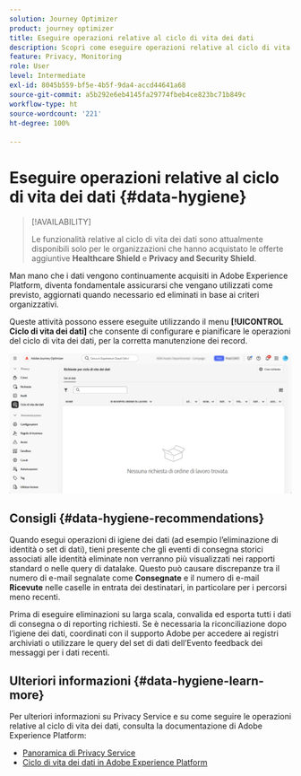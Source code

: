 ```yaml
---
solution: Journey Optimizer
product: journey optimizer
title: Eseguire operazioni relative al ciclo di vita dei dati
description: Scopri come eseguire operazioni relative al ciclo di vita dei dati
feature: Privacy, Monitoring
role: User
level: Intermediate
exl-id: 8045b559-bf5e-4b5f-9da4-accd44641a68
source-git-commit: a5b292e6eb4145fa29774fbeb4ce823bc71b849c
workflow-type: ht
source-wordcount: '221'
ht-degree: 100%

---
```


# Eseguire operazioni relative al ciclo di vita dei dati {#data-hygiene}

>[!AVAILABILITY]
>
>Le funzionalità relative al ciclo di vita dei dati sono attualmente disponibili solo per le organizzazioni che hanno acquistato le offerte aggiuntive **Healthcare Shield** e **Privacy and Security Shield**.

Man mano che i dati vengono continuamente acquisiti in Adobe Experience Platform, diventa fondamentale assicurarsi che vengano utilizzati come previsto, aggiornati quando necessario ed eliminati in base ai criteri organizzativi.

Queste attività possono essere eseguite utilizzando il menu **[!UICONTROL Ciclo di vita dei dati]** che consente di configurare e pianificare le operazioni del ciclo di vita dei dati, per la corretta manutenzione dei record.

![](assets/data-hygiene.png)


## Consigli {#data-hygiene-recommendations}

Quando esegui operazioni di igiene dei dati (ad esempio l’eliminazione di identità o set di dati), tieni presente che gli eventi di consegna storici associati alle identità eliminate non verranno più visualizzati nei rapporti standard o nelle query di datalake. Questo può causare discrepanze tra il numero di e-mail segnalate come **Consegnate** e il numero di e-mail **Ricevute** nelle caselle in entrata dei destinatari, in particolare per i percorsi meno recenti.

Prima di eseguire eliminazioni su larga scala, convalida ed esporta tutti i dati di consegna o di reporting richiesti. Se è necessaria la riconciliazione dopo l’igiene dei dati, coordinati con il supporto Adobe per accedere ai registri archiviati o utilizzare le query del set di dati dell’Evento feedback dei messaggi per i dati recenti.

## Ulteriori informazioni {#data-hygiene-learn-more}

Per ulteriori informazioni su Privacy Service e su come seguire le operazioni relative al ciclo di vita dei dati, consulta la documentazione di Adobe Experience Platform:

* [Panoramica di Privacy Service](https://experienceleague.adobe.com/docs/experience-platform/privacy/home.html?lang=it)
* [Ciclo di vita dei dati in Adobe Experience Platform](https://experienceleague.adobe.com/docs/experience-platform/hygiene/home.html?lang=it)
